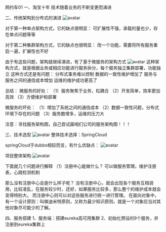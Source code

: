 网约车01
一、淘宝十年
技术随着业务的不断变更而演进

二、传统架构到分布式的演进
![avatar](/Users/liufuwei/Documents/my-project/my-juc/JUC/myJuc/image/网约车01.png) 

对于第一种单点架构方式，它的缺点很明显：
可扩展性不强，承载的量也少，存在单点问题等等

对于第二种集群架构方式，它的缺点也很明显：
改一个功能，需要将所有服务重启一遍，扩展性也不好

由于有这些问题，架构就继续演进，有了基于微服务的架构方式
![avatar](/Users/liufuwei/Documents/my-project/my-juc/JUC/myJuc/image/网约车02.png)
这种架构方式，就是根据业务或相应功能进行服务拆分，每个服务独立集群部署，功能独立
这种方式还是有问题：
分布式事务难以控制
数据的一致性维护增加了
服务与服务之间的通信成本增加
运维的维护成功更高了

总结：
微服务的好处：
（1）服务聚焦于业务，松耦合
（2）开发简单，效率更加高效
（3）方便维护和部署

微服务的坏处：
（1）增加了系统之间的通信成本
（2）数据一致性问题，分布式环境下存在的问题
（3）服务数增多，运维的压力大

注意：寻找服务架构图，自己尝试画咱们公司的服务架构图！！！


三、技术选型
![avatar](/Users/liufuwei/Documents/my-project/my-juc/JUC/myJuc/image/网约车03.png)
整体技术选择：SpringCloud

springCloud于dubbo相较而言，有什么优缺点：
![avatar](/Users/liufuwei/Documents/my-project/my-juc/JUC/myJuc/image/网约车04.png)

项目整体架构
![avatar](/Users/liufuwei/Documents/my-project/my-juc/JUC/myJuc/image/网约车05.png)

下面就几个问题进行解释
（1）注册中心能做什么？
可以做服务管理，维护注册表，心跳检测机制

那么没有注册中心会是什么样子呢？
没有注册中心，就会出现各个服务互相调用，比较凌乱，在服务较少时，还好，如果服务比较多，那么整个的维护成本就会变得特别大。
而注册中心则可以对这些服务进行统一进行管理。
在面向对象中，有一个设计原则：叫做迪米特原则，又称为最少知识原则，就是一个对象应当对其他对象尽可能少的了解。 


四、服务搭建
1、服务端：搭建eureka高可用集群
2、初始化预设的9个服务，并注册到eureka集群上




